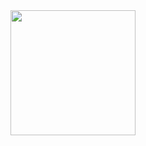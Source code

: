 <div id="header" align="center">
  <img src="https://media.giphy.com/media/cmCEsJZHYBPels360q/giphy.gif" width="200"/>
</div>
<img src="https://komarev.com/ghpvc/?username=https://github.com/MariiaGudkova&style=plastic-square&color=orange" alt=""/>
